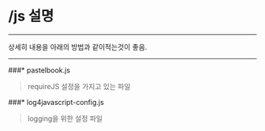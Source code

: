 /js 설명
============

___
상세히 내용을 아래의 방법과 같이적는것이 좋음.
___


###* pastelbook.js
> requireJS 설정을 가지고 있는 파일

###* log4javascript-config.js
>  logging을 위한 설정 파일

